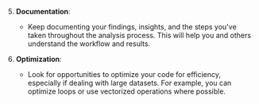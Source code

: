 

5. **Documentation**:
   - Keep documenting your findings, insights, and the steps you've taken throughout the analysis process. This will help you and others understand the workflow and results.


6. **Optimization**:
   - Look for opportunities to optimize your code for efficiency, especially if dealing with large datasets. For example, you can optimize loops or use vectorized operations where possible.
